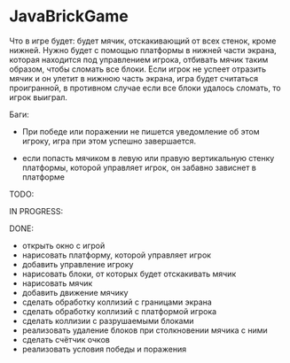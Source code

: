 # JavaBrickGame

Что в игре будет: будет мячик, отскакивающий от всех стенок, кроме нижней. Нужно будет с помощью платформы в нижней части экрана, которая находится под управлением игрока, отбивать мячик таким образом, чтобы сломать все блоки. Если игрок не успеет отразить мячик и он улетит в нижнюю часть экрана, игра будет считаться проигранной, в противном случае если все блоки удалось сломать, то игрок выиграл.

Баги: 
- При победе или поражении не пишется уведомление об этом игроку, игра при этом успешно завершается.

- если попасть мячиком в левую или правую вертикальную стенку платформы, которой управляет игрок, он забавно зависнет в платформе


TODO:


IN PROGRESS:


DONE:
- открыть окно с игрой
- нарисовать платформу, которой управляет игрок
- добавить управление игроку
- нарисовать блоки, от которых будет отскакивать мячик
- нарисовать мячик
- добавить движение мячику
- сделать обработку коллизий с границами экрана
- сделать обработку коллизий с платформой игрока
- сделать коллизии с разрушаемыми блоками
- реализовать удаление блоков при столкновении мячика с ними
- сделать счётчик очков
- реализовать условия победы и поражения
